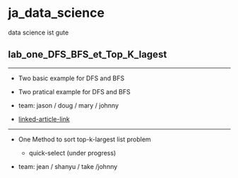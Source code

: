 # ja_data_science
data science ist gute



## lab_one_DFS_BFS_et_Top_K_lagest
----
- Two basic example for DFS and BFS
- Two pratical example for DFS and BFS

- team: jason / doug / mary / johnny
- [linked-article-link](https://www.linkedin.com/posts/johnny-hung-data-analytic-gaming-actuary_datascience-python-algorithms-activity-7189218694030344194-HsjN?utm_source=share&utm_medium=member_desktop)
---

- One Method to sort top-k-largest list problem
  - quick-select (under progress)

- team: jean / shanyu / take /johnny
